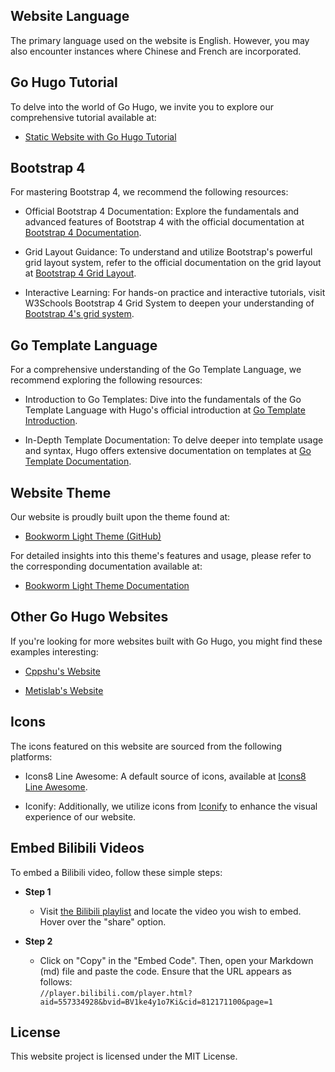 ## Website Language

The primary language used on the website is English. However, you may also encounter instances where Chinese and French are incorporated.


## Go Hugo Tutorial

To delve into the world of Go Hugo, we invite you to explore our comprehensive tutorial available at:

- [Static Website with Go Hugo Tutorial](https://gitee.com/lundechen/static_website_with_go_hugo)


## Bootstrap 4

For mastering Bootstrap 4, we recommend the following resources:

- Official Bootstrap 4 Documentation: Explore the fundamentals and advanced features of Bootstrap 4 with the official documentation at [Bootstrap 4 Documentation](https://getbootstrap.com/docs/4.5/getting-started/introduction/).

- Grid Layout Guidance: To understand and utilize Bootstrap's powerful grid layout system, refer to the official documentation on the grid layout at [Bootstrap 4 Grid Layout](https://getbootstrap.com/docs/4.0/layout/grid/).

- Interactive Learning: For hands-on practice and interactive tutorials, visit W3Schools Bootstrap 4 Grid System to deepen your understanding of [Bootstrap 4's grid system](https://www.w3schools.com/bootstrap4/bootstrap_grid_system.asp).


## Go Template Language



For a comprehensive understanding of the Go Template Language, we recommend exploring the following resources:

- Introduction to Go Templates: Dive into the fundamentals of the Go Template Language with Hugo's official introduction at [Go Template Introduction](https://gohugo.io/templates/introduction/).

- In-Depth Template Documentation: To delve deeper into template usage and syntax, Hugo offers extensive documentation on templates at [Go Template Documentation](https://gohugo.io/templates/).


## Website Theme


Our website is proudly built upon the theme found at:

- [Bookworm Light Theme (GitHub)](https://github.com/gethugothemes/bookworm-light)

For detailed insights into this theme's features and usage, please refer to the corresponding documentation available at:

- [Bookworm Light Theme Documentation](https://docs.gethugothemes.com/bookworm/)


## Other Go Hugo Websites

If you're looking for more websites built with Go Hugo, you might find these examples interesting:

- [Cppshu's Website](https://github.com/cppshu/cppshu.github.io)

- [Metislab's Website](https://github.com/metislab/metislab.github.io)


## Icons


The icons featured on this website are sourced from the following platforms:

- Icons8 Line Awesome: A default source of icons, available at [Icons8 Line Awesome](https://icons8.com/line-awesome).

- Iconify: Additionally, we utilize icons from [Iconify](https://icon-sets.iconify.design/) to enhance the visual experience of our website.

## Embed Bilibili Videos

To embed a Bilibili video, follow these simple steps:

- **Step 1**
    - Visit [the Bilibili playlist](https://space.bilibili.com/472463946/channel/collectiondetail?sid=1189630) and locate the video you wish to embed. Hover over the "share" option.

- **Step 2**
    - Click on "Copy" in the "Embed Code". Then, open your Markdown (md) file and paste the code. Ensure that the URL appears as follows: <br>
  ```//player.bilibili.com/player.html?aid=557334928&bvid=BV1ke4y1o7Ki&cid=812171100&page=1```

## License

This website project is licensed under the MIT License.


